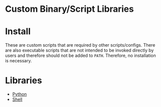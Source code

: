 # Custom Binary/Script Libraries


# Install
These are custom scripts that are required by other scripts/configs. There are
also executable scripts that are not intended to be invoked directly by users
and therefore should not be added to `PATH`. Therefore, no installation is
necessary.


# Libraries
- [Python](python/)
- [Shell](shell/)
